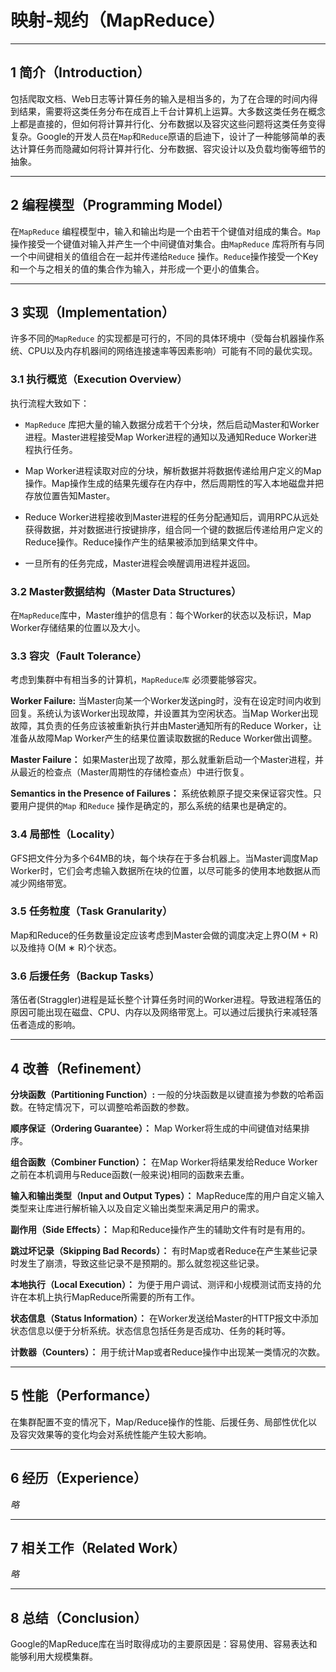 # 映射-规约（MapReduce）

---

## 1 简介（Introduction）

包括爬取文档、Web日志等计算任务的输入是相当多的，为了在合理的时间内得到结果，需要将这类任务分布在成百上千台计算机上运算。大多数这类任务在概念上都是直接的，但如何将计算并行化、分布数据以及容灾这些问题将这类任务变得复杂。Google的开发人员在`Map`和`Reduce`原语的启迪下，设计了一种能够简单的表达计算任务而隐藏如何将计算并行化、分布数据、容灾设计以及负载均衡等细节的抽象。

---

## 2 编程模型（Programming Model）

在`MapReduce` 编程模型中，输入和输出均是一个由若干个键值对组成的集合。`Map` 操作接受一个键值对输入并产生一个中间键值对集合。由`MapReduce` 库将所有与同一个中间键相关的值组合在一起并传递给`Reduce` 操作。`Reduce`操作接受一个Key和一个与之相关的值的集合作为输入，并形成一个更小的值集合。

---

## 3 实现（Implementation）

许多不同的`MapReduce` 的实现都是可行的，不同的具体环境中（受每台机器操作系统、CPU以及内存机器间的网络连接速率等因素影响）可能有不同的最优实现。

### 3.1 执行概览（Execution Overview）

执行流程大致如下：

* `MapReduce` 库把大量的输入数据分成若干个分块，然后启动Master和Worker进程。Master进程接受Map Worker进程的通知以及通知Reduce Worker进程执行任务。

* Map Worker进程读取对应的分块，解析数据并将数据传递给用户定义的Map操作。Map操作生成的结果先缓存在内存中，然后周期性的写入本地磁盘并把存放位置告知Master。

* Reduce Worker进程接收到Master进程的任务分配通知后，调用RPC从远处获得数据，并对数据进行按键排序，组合同一个键的数据后传递给用户定义的Reduce操作。Reduce操作产生的结果被添加到结果文件中。

* 一旦所有的任务完成，Master进程会唤醒调用进程并返回。

### 3.2 Master数据结构（Master Data Structures）

在`MapReduce`库中，Master维护的信息有：每个Worker的状态以及标识，Map Worker存储结果的位置以及大小。

### 3.3 容灾（Fault Tolerance）

考虑到集群中有相当多的计算机，`MapReduce库` 必须要能够容灾。

**Worker Failure:** 当Master向某一个Worker发送ping时，没有在设定时间内收到回复。系统认为该Worker出现故障，并设置其为空闲状态。当Map Worker出现故障，其负责的任务应该被重新执行并由Master通知所有的Reduce Worker，让准备从故障Map Worker产生的结果位置读取数据的Reduce Worker做出调整。

**Master Failure：** 如果Master出现了故障，那么就重新启动一个Master进程，并从最近的检查点（Master周期性的存储检查点）中进行恢复。

**Semantics in the Presence of Failures：** 系统依赖原子提交来保证容灾性。只要用户提供的`Map` 和`Reduce` 操作是确定的，那么系统的结果也是确定的。

### 3.4 局部性（Locality）

GFS把文件分为多个64MB的块，每个块存在于多台机器上。当Master调度Map Worker时，它们会考虑输入数据所在块的位置，以尽可能多的使用本地数据从而减少网络带宽。

### 3.5 任务粒度（Task Granularity）

Map和Reduce的任务数量设定应该考虑到Master会做的调度决定上界O(M + R)以及维持 O(M ∗ R)个状态。

### 3.6 后援任务（Backup Tasks）

落伍者(Straggler)进程是延长整个计算任务时间的Worker进程。导致进程落伍的原因可能出现在磁盘、CPU、内存以及网络带宽上。可以通过后援执行来减轻落伍者造成的影响。

---

## 4 改善（Refinement）

**分块函数（Partitioning Function）:** 一般的分块函数是以键直接为参数的哈希函数。在特定情况下，可以调整哈希函数的参数。

**顺序保证（Ordering Guarantee）：** Map Worker将生成的中间键值对结果排序。 

**组合函数（Combiner Function）：** 在Map Worker将结果发给Reduce Worker之前在本机调用与Reduce函数(一般来说)相同的函数来去重。

**输入和输出类型（Input and Output Types）：** MapReduce库的用户自定义输入类型来让库进行解析输入以及自定义输出类型来满足用户的需求。

**副作用（Side Effects）：** Map和Reduce操作产生的辅助文件有时是有用的。

**跳过坏记录（Skipping Bad Records）：** 有时Map或者Reduce在产生某些记录时发生了崩溃，导致这些记录不是预期的。那么就忽视这些记录。

**本地执行（Local Execution）：** 为便于用户调试、测评和小规模测试而支持的允许在本机上执行MapReduce所需要的所有工作。

**状态信息（Status Information）：** 在Worker发送给Master的HTTP报文中添加状态信息以便于分析系统。状态信息包括任务是否成功、任务的耗时等。

**计数器（Counters）：** 用于统计Map或者Reduce操作中出现某一类情况的次数。

---

## 5 性能（Performance）

在集群配置不变的情况下，Map/Reduce操作的性能、后援任务、局部性优化以及容灾效果等的变化均会对系统性能产生较大影响。

---

## 6 经历（Experience）

*略*

---

## 7 相关工作（Related Work）

*略*

---

## 8 总结（Conclusion）

Google的MapReduce库在当时取得成功的主要原因是：容易使用、容易表达和能够利用大规模集群。
